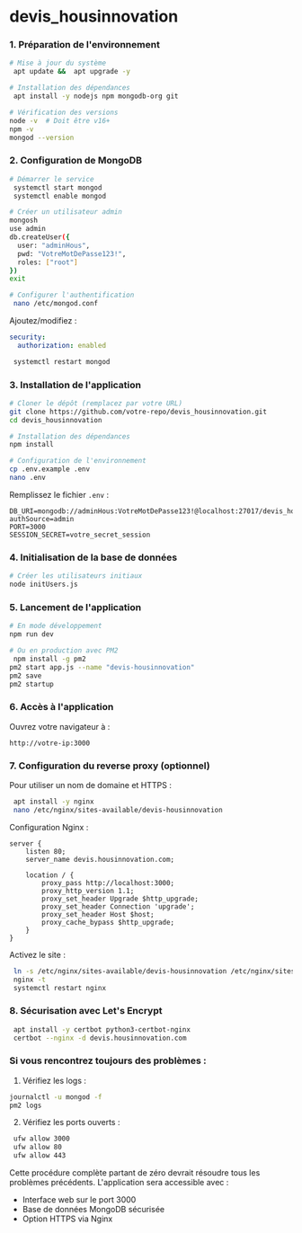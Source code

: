# devis_housinnovation


### 1. Préparation de l'environnement

```bash
# Mise à jour du système
 apt update &&  apt upgrade -y

# Installation des dépendances
 apt install -y nodejs npm mongodb-org git

# Vérification des versions
node -v  # Doit être v16+
npm -v
mongod --version
```

### 2. Configuration de MongoDB

```bash
# Démarrer le service
 systemctl start mongod
 systemctl enable mongod

# Créer un utilisateur admin
mongosh
use admin
db.createUser({
  user: "adminHous",
  pwd: "VotreMotDePasse123!",
  roles: ["root"]
})
exit

# Configurer l'authentification
 nano /etc/mongod.conf
```
Ajoutez/modifiez :
```yaml
security:
  authorization: enabled
```

```bash
 systemctl restart mongod
```

### 3. Installation de l'application

```bash
# Cloner le dépôt (remplacez par votre URL)
git clone https://github.com/votre-repo/devis_housinnovation.git
cd devis_housinnovation

# Installation des dépendances
npm install

# Configuration de l'environnement
cp .env.example .env
nano .env
```
Remplissez le fichier `.env` :
```env
DB_URI=mongodb://adminHous:VotreMotDePasse123!@localhost:27017/devis_housinnovation?authSource=admin
PORT=3000
SESSION_SECRET=votre_secret_session
```

### 4. Initialisation de la base de données

```bash
# Créer les utilisateurs initiaux
node initUsers.js
```

### 5. Lancement de l'application

```bash
# En mode développement
npm run dev

# Ou en production avec PM2
 npm install -g pm2
pm2 start app.js --name "devis-housinnovation"
pm2 save
pm2 startup
```

### 6. Accès à l'application

Ouvrez votre navigateur à :
```
http://votre-ip:3000
```

### 7. Configuration du reverse proxy (optionnel)

Pour utiliser un nom de domaine et HTTPS :

```bash
 apt install -y nginx
 nano /etc/nginx/sites-available/devis-housinnovation
```

Configuration Nginx :
```nginx
server {
    listen 80;
    server_name devis.housinnovation.com;

    location / {
        proxy_pass http://localhost:3000;
        proxy_http_version 1.1;
        proxy_set_header Upgrade $http_upgrade;
        proxy_set_header Connection 'upgrade';
        proxy_set_header Host $host;
        proxy_cache_bypass $http_upgrade;
    }
}
```

Activez le site :
```bash
 ln -s /etc/nginx/sites-available/devis-housinnovation /etc/nginx/sites-enabled
 nginx -t
 systemctl restart nginx
```

### 8. Sécurisation avec Let's Encrypt

```bash
 apt install -y certbot python3-certbot-nginx
 certbot --nginx -d devis.housinnovation.com
```

### Si vous rencontrez toujours des problèmes :

1. Vérifiez les logs :
```bash
journalctl -u mongod -f
pm2 logs
```

2. Vérifiez les ports ouverts :
```bash
 ufw allow 3000
 ufw allow 80
 ufw allow 443
```

Cette procédure complète partant de zéro devrait résoudre tous les problèmes précédents. L'application sera accessible avec :
- Interface web sur le port 3000
- Base de données MongoDB sécurisée
- Option HTTPS via Nginx
